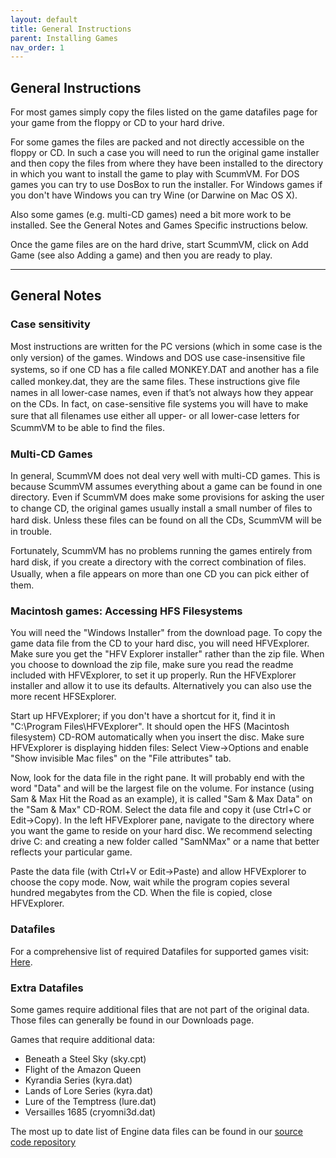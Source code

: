 ```yaml
---
layout: default
title: General Instructions
parent: Installing Games
nav_order: 1
---
```


## General Instructions

For most games simply copy the files listed on the game datafiles page for your game from the floppy or CD to your hard drive.

For some games the files are packed and not directly accessible on the floppy or CD. In such a case you will need to run the original game installer and then copy the files from where they have been installed to the directory in which you want to install the game to play with ScummVM. For DOS games you can try to use DosBox to run the installer. For Windows games if you don't have Windows you can try Wine (or Darwine on Mac OS X).

Also some games (e.g. multi-CD games) need a bit more work to be installed. See the General Notes and Games Specific instructions below.

Once the game files are on the hard drive, start ScummVM, click on Add Game (see also Adding a game) and then you are ready to play.

---
## General Notes

### Case sensitivity

Most instructions are written for the PC versions (which in some case is the only version) of the games. Windows and DOS use case-insensitive ﬁle systems, so if one CD has a ﬁle called MONKEY.DAT and another has a ﬁle called monkey.dat, they are the same ﬁles. These instructions give ﬁle names in all lower-case names, even if that’s not always how they appear on the CDs. In fact, on case-sensitive ﬁle systems you will have to make sure that all ﬁlenames use either all upper- or all lower-case letters for ScummVM to be able to ﬁnd the ﬁles.

### Multi-CD Games

In general, ScummVM does not deal very well with multi-CD games. This is because ScummVM assumes everything about a game can be found in one directory. Even if ScummVM does make some provisions for asking the user to change CD, the original games usually install a small number of ﬁles to hard disk. Unless these ﬁles can be found on all the CDs, ScummVM will be in trouble.

Fortunately, ScummVM has no problems running the games entirely from hard disk, if you create a directory with the correct combination of ﬁles. Usually, when a ﬁle appears on more than one CD you can pick either of them.

### Macintosh games: Accessing HFS Filesystems

You will need the "Windows Installer" from the download page. To copy the game data file from the CD to your hard disc, you will need HFVExplorer. Make sure you get the "HFV Explorer installer" rather than the zip file. When you choose to download the zip file, make sure you read the readme included with HFVExplorer, to set it up properly. Run the HFVExplorer installer and allow it to use its defaults. Alternatively you can also use the more recent HFSExplorer.

Start up HFVExplorer; if you don't have a shortcut for it, find it in "C:\Program Files\HFVExplorer". It should open the HFS (Macintosh filesystem) CD-ROM automatically when you insert the disc. Make sure HFVExplorer is displaying hidden files: Select View->Options and enable "Show invisible Mac files" on the "File attributes" tab.

Now, look for the data file in the right pane. It will probably end with the word "Data" and will be the largest file on the volume. For instance (using Sam & Max Hit the Road as an example), it is called "Sam & Max Data" on the "Sam & Max" CD-ROM. Select the data file and copy it (use Ctrl+C or Edit->Copy). In the left HFVExplorer pane, navigate to the directory where you want the game to reside on your hard disc. We recommend selecting drive C: and creating a new folder called "SamNMax" or a name that better reflects your particular game.

Paste the data file (with Ctrl+V or Edit->Paste) and allow HFVExplorer to choose the copy mode. Now, wait while the program copies several hundred megabytes from the CD. When the file is copied, close HFVExplorer.

### Datafiles

For a comprehensive list of required Datafiles for supported games visit: [Here](https://wiki.scummvm.org/index.php/Datafiles).

### Extra Datafiles

Some games require additional files that are not part of the original data. Those files can generally be found in our Downloads page.

Games that require additional data:

- Beneath a Steel Sky (sky.cpt)
- Flight of the Amazon Queen
- Kyrandia Series (kyra.dat)
- Lands of Lore Series (kyra.dat)
- Lure of the Temptress (lure.dat)
- Versailles 1685 (cryomni3d.dat)

The most up to date list of Engine data files can be found in our [source code repository](https://github.com/scummvm/scummvm/tree/master/dists/engine-data)